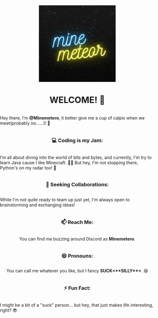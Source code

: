 <!DOCTYPE html>
<html lang="en">
<head>
  <meta charset="UTF-8">
  <meta name="viewport" content="width=device-width, initial-scale=1.0">
  <title>Welcome Page</title>
  <style>
    body, html {
      height: 100%; /* Ensure full height */
      margin: 0;
      padding: 0;
    }
    .container {
      height: 100%;
      display: flex;
      align-items: center;
      justify-content: center;
      flex-direction: column;
    }
  </style>
</head>
<body>

<div class="container">
  <a href="https://github.com/Minemetero/Minemetero">
    <img src="head.gif" alt="head" width="250" height="250">
  </a>

  <h1>WELCOME! 🚀</h1>

  <p>Hey there, I’m <strong>@Minemetero</strong>, it better give me a cup of calpis when we meet(probably no......)! 👋</p>

  <h3>💻 Coding is my Jam:</h3>
  <p>I’m all about diving into the world of bits and bytes, and currently, I'm try to learn Java cause I like Minecraft. 🧙‍♂️ But hey, I'm not stopping there, Python's on my radar too! 🐍</p>

  <h3>💞 Seeking Collaborations:</h3>
  <p>While I'm not quite ready to team up just yet, I'm always open to brainstorming and exchanging ideas!</p>

  <h3>📫 Reach Me:</h3>
  <p>You can find me buzzing around Discord as <strong>Minemetero</strong>.</p>

  <h3>😄 Pronouns:</h3>
  <p>You can call me whatever you like, but I fancy <strong>SUCK<**SILLY**></strong>. 😄</p>

  <h3>⚡ Fun Fact:</h3>
  <p>I might be a bit of a "suck" person... but hey, that just makes life interesting, right? 😎</p>
</div>

</body>
</html>
